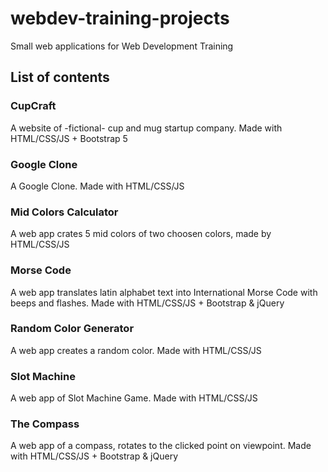 # webdev-training-projects
Small web applications for Web Development Training

## List of contents

### CupCraft
A website of -fictional- cup and mug startup company. Made with HTML/CSS/JS + Bootstrap 5

### Google Clone
A Google Clone. Made with HTML/CSS/JS

### Mid Colors Calculator
A web app crates 5 mid colors of two choosen colors, made by HTML/CSS/JS

### Morse Code
A web app translates latin alphabet text into International Morse Code with beeps and flashes. Made with HTML/CSS/JS + Bootstrap & jQuery

### Random Color Generator
A web app creates a random color. Made with HTML/CSS/JS

### Slot Machine
A web app of Slot Machine Game. Made with HTML/CSS/JS

### The Compass
A web app of a compass, rotates to the clicked point on viewpoint. Made with HTML/CSS/JS + Bootstrap & jQuery